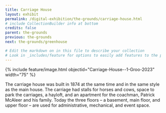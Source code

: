 ```yaml
---
title: Carriage House
layout: exhibit
permalink: /digital-exhibition/the-grounds/carriage-house.html
# include CollectionBuilder info at bottom
credits: false
parent: the-grounds
previous: the-grounds
next: the-grounds/greenhouse

# Edit the markdown on in this file to describe your collection
# Look in _includes/feature for options to easily add features to the page
---
```


{% include feature/image.html objectid="Carriage-House--1-Groo-2023" width="75" %}

The carriage house was built in 1874 at the same time and in the same style as the main house. The carriage had stalls for horses and cows, space to park the carriages, a hayloft, and an apartment for the coachman, Patrick McAleer and his family. Today the three floors – a basement, main floor, and upper floor – are used for administrative, mechanical, and event space. 
